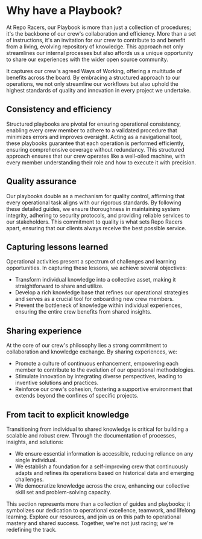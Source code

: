 # Why have a Playbook?

At Repo Racers, our Playbook is more than just a collection of procedures; it's the backbone of our crew's collaboration and efficiency.
More than a set of instructions, it's an invitation for our crew to contribute to and benefit from a living, evolving repository of knowledge. This approach not only streamlines our internal processes but also affords us a unique opportunity to share our experiences with the wider open source community.

It captures our crew's agreed Ways of Working, offering a multitude of benefits across the board. By embracing a structured approach to our operations, we not only streamline our workflows but also uphold the highest standards of quality and innovation in every project we undertake.

## Consistency and efficiency

Structured playbooks are pivotal for ensuring operational consistency, enabling every crew member to adhere to a validated procedure that minimizes errors and improves oversight. Acting as a navigational tool, these playbooks guarantee that each operation is performed efficiently, ensuring comprehensive coverage without redundancy. This structured approach ensures that our crew operates like a well-oiled machine, with every member understanding their role and how to execute it with precision.

## Quality assurance

Our playbooks double as a mechanism for quality control, affirming that every operational task aligns with our rigorous standards. By following these detailed guides, we ensure thoroughness in maintaining system integrity, adhering to security protocols, and providing reliable services to our stakeholders. This commitment to quality is what sets Repo Racers apart, ensuring that our clients always receive the best possible service.

## Capturing lessons learned

Operational activities present a spectrum of challenges and learning opportunities. In capturing these lessons, we achieve several objectives:

- Transform individual knowledge into a collective asset, making it straightforward to share and utilize.
- Develop a rich knowledge base that refines our operational strategies and serves as a crucial tool for onboarding new crew members.
- Prevent the bottleneck of knowledge within individual experiences, ensuring the entire crew benefits from shared insights.

## Sharing experience

At the core of our crew's philosophy lies a strong commitment to collaboration and knowledge exchange. By sharing experiences, we:

- Promote a culture of continuous enhancement, empowering each member to contribute to the evolution of our operational methodologies.
- Stimulate innovation by integrating diverse perspectives, leading to inventive solutions and practices.
- Reinforce our crew's cohesion, fostering a supportive environment that extends beyond the confines of specific projects.

## From tacit to explicit knowledge

Transitioning from individual to shared knowledge is critical for building a scalable and robust crew. Through the documentation of processes, insights, and solutions:

- We ensure essential information is accessible, reducing reliance on any single individual.
- We establish a foundation for a self-improving crew that continuously adapts and refines its operations based on historical data and emerging challenges.
- We democratize knowledge across the crew, enhancing our collective skill set and problem-solving capacity.

This section represents more than a collection of guides and playbooks; it symbolizes our dedication to operational excellence, teamwork, and lifelong learning. Explore our resources, and join us on this path to operational mastery and shared success. Together, we're not just racing; we're redefining the track.
